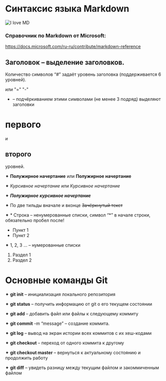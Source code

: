 # Синтаксис языка Markdown  

![I love MD](scale_1200.png)

### Справочник по Markdown от Microsoft:
https://docs.microsoft.com/ru-ru/contribute/markdown-reference

## Заголовок – выделение заголовков. 
Количество символов “#” задаёт уровень заголовка  (поддерживается 6 уровней).

или "=" "-"
 - – подчёркиванием этими символами (не менее 3 подряд) выделяют заголовки  

первого
=======
 и 
 
второго
-------
уровней.

✦	**Полужирное начертание** или __Полужирное начертание__

✦	*Курсивное начертание* или _Курсивное начертание_

✦	***Полужирное курсивное начертание***

✦	По две тильды вначале и вконце ~~Зачёркнутый текст~~

✦	* Строка – ненумерованные списки, символ “*” в начале строки, обязательно пробел после!
* Пункт 1
* Пункт 2

✦	1, 2, 3 … – нумерованные списки
1. Раздел 1
2. Раздел 2

# Основные команды Git

✦	__git init__ – инициализация локального репозитория

✦	__git status__ – получить информацию от git о его текущем состоянии

✦	__git add__ – добавить файл или файлы к следующему коммиту

✦	__git commit__ -m “message” – создание коммита.

✦	__git log__ – вывод на экран истории всех коммитов с их хеш-кодами

✦	__git checkout__ – переход от одного коммита к другому

✦	__git checkout master__ – вернуться к актуальному состоянию и продолжить работу

✦	__git diff__ – увидеть разницу между текущим файлом и закоммиченным файлом